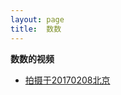 ```yaml
---
layout: page
title:  数数
---
```


**数数的视频**

- [拍摄于20170208北京]("http://jiangzerui.cn/public/asset/video/shushu_tea.mp4")
